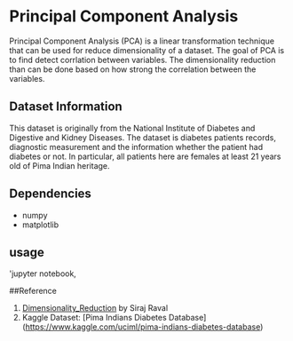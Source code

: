 # Principal Component Analysis

Principal Component Analysis (PCA) is a linear transformation technique that can be used for reduce dimensionality of a dataset. The goal of PCA is to find detect corrlation between variables. The dimensionality reduction than can be done based on how strong the correlation between the variables.

## Dataset Information

This dataset is originally from the National Institute of Diabetes and Digestive and Kidney Diseases. The dataset is diabetes patients records, diagnostic measurement and the information whether the patient had diabetes or not. In particular, all patients here are females at least 21 years old of Pima Indian heritage.

## Dependencies
* numpy
* matplotlib

## usage
'jupyter notebook,

##Reference
1. [Dimensionality_Reduction](https://github.com/llSourcell/Dimensionality_Reduction) by Siraj Raval
2. Kaggle Dataset: [Pima Indians Diabetes Database] (https://www.kaggle.com/uciml/pima-indians-diabetes-database)

